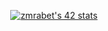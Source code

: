 <p align="center">
  <a href="https://github.com/oakoudad/badge42"><img src="https://badge.mediaplus.ma/greenbinary/zmrabet" alt="zmrabet's 42 stats" /></a>
</p>
